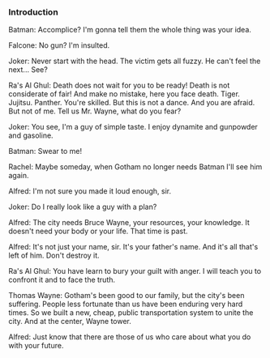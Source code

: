 





<div class="notebook" id="staticInteractive1464161388905_batmanipsum_v1">

  <div class="notebook__static-tutorial" data-tutorial="1464161388905_batmanipsum_v1" data-is-quick-setup="true" data-link="https://yaas.github.io/chewie-sample-result/build/embedded.html#1464161388905_batmanipsum_v1">
   
   
   <h3 id="introduction">Introduction</h3>
<p>Batman: Accomplice? I&#39;m gonna tell them the whole thing was your idea.</p>
<p>Falcone: No gun? I&#39;m insulted.</p>
<p>Joker: Never start with the head. The victim gets all fuzzy. He can&#39;t feel the next... See?</p>
<p>Ra&#39;s Al Ghul: Death does not wait for you to be ready! Death is not considerate of fair! And make no mistake, here you face death. Tiger. Jujitsu. Panther. You&#39;re skilled. But this is not a dance. And you are afraid. But not of me. Tell us Mr. Wayne, what do you fear?</p>
<p>Joker: You see, I&#39;m a guy of simple taste. I enjoy dynamite and gunpowder and gasoline.</p>
<p>Batman: Swear to me!</p>
<p>Rachel: Maybe someday, when Gotham no longer needs Batman I&#39;ll see him again.</p>
<p>Alfred: I&#39;m not sure you made it loud enough, sir.</p>
<p>Joker: Do I really look like a guy with a plan?</p>
<p>Alfred: The city needs Bruce Wayne, your resources, your knowledge. It doesn&#39;t need your body or your life. That time is past.</p>
<p>Alfred: It&#39;s not just your name, sir. It&#39;s your father&#39;s name. And it&#39;s all that&#39;s left of him. Don&#39;t destroy it.</p>
<p>Ra&#39;s Al Ghul: You have learn to bury your guilt with anger. I will teach you to confront it and to face the truth.</p>
<p>Thomas Wayne: Gotham&#39;s been good to our family, but the city&#39;s been suffering. People less fortunate than us have been enduring very hard times. So we built a new, cheap, public transportation system to unite the city. And at the center, Wayne tower.</p>
<p>Alfred: Just know that there are those of us who care about what you do with your future.</p>

  </div>

  <div id="notebook1464161388905_batmanipsum_v1">
    <iframe style="min-height: 430px;" class="notebook__interactive-tutorial u-transition-all width-100 interactive-tutorial" src="" scrolling="no" frameBorder="0" id="1464161388905_batmanipsum_v1"></iframe>
  </div>

  <div class="notebook__loader">

  </div>

</div> <!-- ---
---
id: 1464161388905_batmanipsum_v1
title: 'Interactive Kicking Joker'
service: 'Batman Ipsum'
type: Tutorial
interactive: true
order: 61
---

### Introduction

Batman: Accomplice? I'm gonna tell them the whole thing was your idea.

Falcone: No gun? I'm insulted.

Joker: Never start with the head. The victim gets all fuzzy. He can't feel the next... See?

Ra's Al Ghul: Death does not wait for you to be ready! Death is not considerate of fair! And make no mistake, here you face death. Tiger. Jujitsu. Panther. You're skilled. But this is not a dance. And you are afraid. But not of me. Tell us Mr. Wayne, what do you fear?

Joker: You see, I'm a guy of simple taste. I enjoy dynamite and gunpowder and gasoline.

Batman: Swear to me!

Rachel: Maybe someday, when Gotham no longer needs Batman I'll see him again.

Alfred: I'm not sure you made it loud enough, sir.

Joker: Do I really look like a guy with a plan?

Alfred: The city needs Bruce Wayne, your resources, your knowledge. It doesn't need your body or your life. That time is past.

Alfred: It's not just your name, sir. It's your father's name. And it's all that's left of him. Don't destroy it.

Ra's Al Ghul: You have learn to bury your guilt with anger. I will teach you to confront it and to face the truth.

Thomas Wayne: Gotham's been good to our family, but the city's been suffering. People less fortunate than us have been enduring very hard times. So we built a new, cheap, public transportation system to unite the city. And at the center, Wayne tower.

Alfred: Just know that there are those of us who care about what you do with your future.
 -->